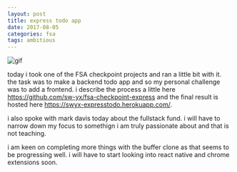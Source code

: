 ```yaml
---
layout: post
title: express todo app
date: 2017-08-05
categories: fsa
tags: ambitious
---
```


![gif](https://github.com/sw-yx/fsa-checkpoint-express/blob/master/expresstodo.gif)

today i took one of the FSA checkpoint projects and ran a little bit with it. the task was to make a backend todo app and so my personal challenge was to add a frontend. i describe the process a little here <https://github.com/sw-yx/fsa-checkpoint-express> and the final result is hosted here <https://swyx-expresstodo.herokuapp.com/>.

i also spoke with mark davis today about the fullstack fund. i will have to narrow down my focus to somethign i am truly passionate about and that is not teaching.

i am keen on completing more things with the buffer clone as that seems to be progressing well. i will have to start looking into react native and chrome extensions soon.
